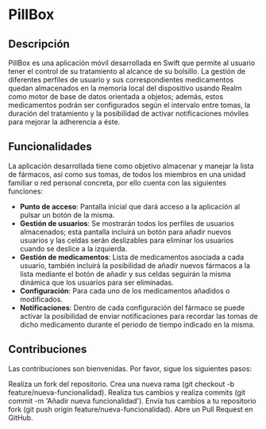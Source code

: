 # PillBox

## Descripción
PillBox es una aplicación móvil desarrollada en Swift que permite al usuario tener el control de su tratamiento al alcance de su bolsillo. La gestión de diferentes perfiles de usuario y sus correspondientes medicamentos quedan almacenados en la memoria local del dispositivo usando Realm como motor de base de datos orientada a objetos; además, estos medicamentos podrán ser configurados según el intervalo entre tomas, la duración del tratamiento y la posibilidad de activar notificaciones móviles para mejorar la adherencia a éste.

## Funcionalidades
La aplicación desarrollada tiene como objetivo almacenar y manejar la lista de fármacos, así como sus tomas, de todos los miembros en una unidad familiar o red personal concreta, por ello cuenta con las siguientes funciones:
- **Punto de acceso**: Pantalla inicial que dará acceso a la aplicación al pulsar un botón de la misma.
- **Gestión de usuarios**: Se mostrarán todos los perfiles de usuarios almacenados; esta pantalla incluirá un botón para añadir nuevos usuarios y las celdas serán deslizables para eliminar los usuarios cuando se deslice a la izquierda.
- **Gestión de medicamentos**: Lista de medicamentos asociada a cada usuario, también incluirá la posibilidad de añadir nuevos fármacos a la lista mediante el botón de añadir y sus celdas seguirán la misma dinámica que los usuarios para ser eliminadas.
- **Configuración**: Para cada uno de los medicamentos añadidos o modificados.
- **Notificaciones**: Dentro de cada configuración del fármaco se puede activar la posibilidad de enviar notificaciones para recordar las tomas de dicho medicamento durante el periodo de tiempo indicado en la misma.

## Contribuciones
Las contribuciones son bienvenidas. Por favor, sigue los siguientes pasos:

Realiza un fork del repositorio.
Crea una nueva rama (git checkout -b feature/nueva-funcionalidad).
Realiza tus cambios y realiza commits (git commit -m 'Añadir nueva funcionalidad').
Envía tus cambios a tu repositorio fork (git push origin feature/nueva-funcionalidad).
Abre un Pull Request en GitHub.
